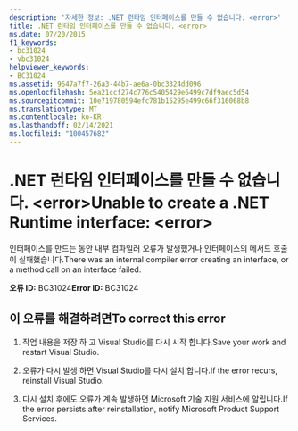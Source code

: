 ```yaml
---
description: '자세한 정보: .NET 런타임 인터페이스를 만들 수 없습니다. <error>'
title: .NET 런타임 인터페이스를 만들 수 없습니다. <error>
ms.date: 07/20/2015
f1_keywords:
- bc31024
- vbc31024
helpviewer_keywords:
- BC31024
ms.assetid: 9647a7f7-26a3-44b7-ae6a-0bc3324dd096
ms.openlocfilehash: 5ea21ccf274c776c5405429e6499c7df9aec5d54
ms.sourcegitcommit: 10e719780594efc781b15295e499c66f316068b8
ms.translationtype: MT
ms.contentlocale: ko-KR
ms.lasthandoff: 02/14/2021
ms.locfileid: "100457682"
---
```

# <a name="unable-to-create-a-net-runtime-interface-error"></a><span data-ttu-id="4d296-103">.NET 런타임 인터페이스를 만들 수 없습니다. \<error></span><span class="sxs-lookup"><span data-stu-id="4d296-103">Unable to create a .NET Runtime interface: \<error></span></span>

<span data-ttu-id="4d296-104">인터페이스를 만드는 동안 내부 컴파일러 오류가 발생했거나 인터페이스의 메서드 호출이 실패했습니다.</span><span class="sxs-lookup"><span data-stu-id="4d296-104">There was an internal compiler error creating an interface, or a method call on an interface failed.</span></span>  
  
 <span data-ttu-id="4d296-105">**오류 ID:** BC31024</span><span class="sxs-lookup"><span data-stu-id="4d296-105">**Error ID:** BC31024</span></span>  
  
## <a name="to-correct-this-error"></a><span data-ttu-id="4d296-106">이 오류를 해결하려면</span><span class="sxs-lookup"><span data-stu-id="4d296-106">To correct this error</span></span>  
  
1. <span data-ttu-id="4d296-107">작업 내용을 저장 하 고 Visual Studio를 다시 시작 합니다.</span><span class="sxs-lookup"><span data-stu-id="4d296-107">Save your work and restart Visual Studio.</span></span>  
  
2. <span data-ttu-id="4d296-108">오류가 다시 발생 하면 Visual Studio를 다시 설치 합니다.</span><span class="sxs-lookup"><span data-stu-id="4d296-108">If the error recurs, reinstall Visual Studio.</span></span>  
  
3. <span data-ttu-id="4d296-109">다시 설치 후에도 오류가 계속 발생하면 Microsoft 기술 지원 서비스에 알립니다.</span><span class="sxs-lookup"><span data-stu-id="4d296-109">If the error persists after reinstallation, notify Microsoft Product Support Services.</span></span>  
